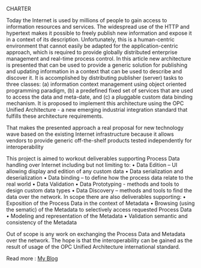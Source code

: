 ﻿CHARTER

Today the Internet is used by millions of people to gain access to information resources and services. The widespread use of the HTTP and hypertext makes it possible to freely publish new information and expose it in a context of its description. Unfortunately, this is a human-centric environment that cannot easily be adapted for the application-centric approach, which is required to provide globally distributed enterprise management and real-time process control. In this article new architecture is presented that can be used to provide a generic solution for publishing and updating information in a context that can be used to describe and discover it. It is accomplished by distributing publisher (server) tasks to three classes: (a) information context management using object oriented programming paradigm, (b) a predefined fixed set of services that are used to access the data and meta-date, and (c) a pluggable custom data binding mechanism. It is proposed to implement this architecture using the OPC Unified Architecture - a new emerging industrial integration standard that fulfills these architecture requirements. 

That makes the presented approach a real proposal for new technology wave based on the existing Internet infrastructure because it allows vendors to provide generic off-the-shelf products tested independently for interoperability

This project is aimed to workout deliverables supporting Process Data handling over Internet including but not limiting to:
•	Data Edition – UI allowing display and edition of any custom data
•	Data serialization and deserialization 
•	Data binding – to define how the process data relate to the real world
•	Data Validation 
•	Data Prototyping  - methods and tools to design custom data types
•	Data Discovery – methods and tools to find the data over the network.
In scope there are also deliverables supporting:
•	Exposition of the Process Data in the context of Metadata
•	Browsing (using the sematic) of the Metadata to selectively access requested Process Data
•	Modeling and representation of the Metadata
•	Validation semantic and consistency of the Metadata

Out of scope is any work on exchanging the Process Data and Metadata over the network. The hope is that the interoperability can be gained as the result of usage of the OPC Unified Architecture international standard. 

Read more : [My Blog](http://wwww.mpostol.wordpress.com/)
